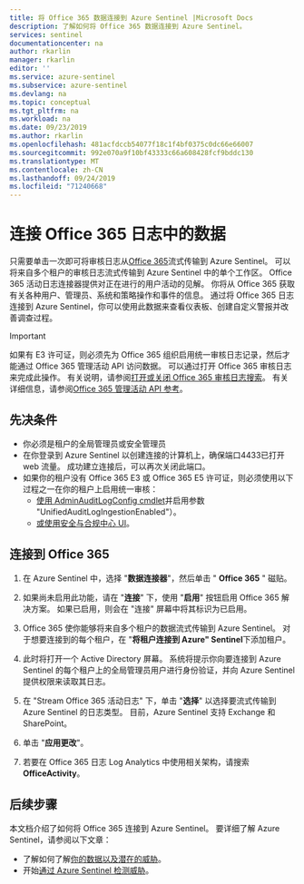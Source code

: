 ```yaml
---
title: 将 Office 365 数据连接到 Azure Sentinel |Microsoft Docs
description: 了解如何将 Office 365 数据连接到 Azure Sentinel。
services: sentinel
documentationcenter: na
author: rkarlin
manager: rkarlin
editor: ''
ms.service: azure-sentinel
ms.subservice: azure-sentinel
ms.devlang: na
ms.topic: conceptual
ms.tgt_pltfrm: na
ms.workload: na
ms.date: 09/23/2019
ms.author: rkarlin
ms.openlocfilehash: 481acfdccb54077f18c1f4bf0375c0dc66e66007
ms.sourcegitcommit: 992e070a9f10bf43333c66a608428fcf9bddc130
ms.translationtype: MT
ms.contentlocale: zh-CN
ms.lasthandoff: 09/24/2019
ms.locfileid: "71240668"
---
```

# <a name="connect-data-from-office-365-logs"></a>连接 Office 365 日志中的数据



只需要单击一次即可将审核日志从[Office 365](https://docs.microsoft.com/office365/admin/admin-home?view=o365-worldwide)流式传输到 Azure Sentinel。 可以将来自多个租户的审核日志流式传输到 Azure Sentinel 中的单个工作区。 Office 365 活动日志连接器提供对正在进行的用户活动的见解。 你将从 Office 365 获取有关各种用户、管理员、系统和策略操作和事件的信息。 通过将 Office 365 日志连接到 Azure Sentinel，你可以使用此数据来查看仪表板、创建自定义警报并改善调查过程。

> [!IMPORTANT]
> 如果有 E3 许可证，则必须先为 Office 365 组织启用统一审核日志记录，然后才能通过 Office 365 管理活动 API 访问数据。 可以通过打开 Office 365 审核日志来完成此操作。 有关说明，请参阅[打开或关闭 Office 365 审核日志搜索](https://docs.microsoft.com/office365/securitycompliance/turn-audit-log-search-on-or-off)。 有关详细信息，请参阅[Office 365 管理活动 API 参考](https://docs.microsoft.com/office/office-365-management-api/office-365-management-activity-api-reference)。

## <a name="prerequisites"></a>先决条件

- 你必须是租户的全局管理员或安全管理员
- 在你登录到 Azure Sentinel 以创建连接的计算机上，确保端口4433已打开 web 流量。 成功建立连接后，可以再次关闭此端口。
- 如果你的租户没有 Office 365 E3 或 Office 365 E5 许可证，则必须使用以下过程之一在你的租户上启用统一审核：
    - [使用 AdminAuditLogConfig cmdlet](https://docs.microsoft.com/powershell/module/exchange/policy-and-compliance-audit/set-adminauditlogconfig?view=exchange-ps)并启用参数 "UnifiedAuditLogIngestionEnabled"）。
    - [或使用安全与合规中心 UI](https://docs.microsoft.com/office365/securitycompliance/search-the-audit-log-in-security-and-compliance#before-you-begin)。

## <a name="connect-to-office-365"></a>连接到 Office 365

1. 在 Azure Sentinel 中，选择 "**数据连接器**"，然后单击 " **Office 365** " 磁贴。

2. 如果尚未启用此功能，请在 "**连接**" 下，使用 "**启用**" 按钮启用 Office 365 解决方案。 如果已启用，则会在 "连接" 屏幕中将其标识为已启用。
1. Office 365 使你能够将来自多个租户的数据流式传输到 Azure Sentinel。 对于想要连接到的每个租户，在 "**将租户连接到 Azure" Sentinel**下添加租户。 
1. 此时将打开一个 Active Directory 屏幕。 系统将提示你向要连接到 Azure Sentinel 的每个租户上的全局管理员用户进行身份验证，并向 Azure Sentinel 提供权限来读取其日志。 
5. 在 "Stream Office 365 活动日志" 下，单击 "**选择**" 以选择要流式传输到 Azure Sentinel 的日志类型。 目前，Azure Sentinel 支持 Exchange 和 SharePoint。

4. 单击 "**应用更改**"。

3. 若要在 Office 365 日志 Log Analytics 中使用相关架构，请搜索**OfficeActivity**。


## <a name="next-steps"></a>后续步骤
本文档介绍了如何将 Office 365 连接到 Azure Sentinel。 要详细了解 Azure Sentinel，请参阅以下文章：
- 了解如何了解[你的数据以及潜在的威胁](quickstart-get-visibility.md)。
- 开始[通过 Azure Sentinel 检测威胁](tutorial-detect-threats-built-in.md)。


